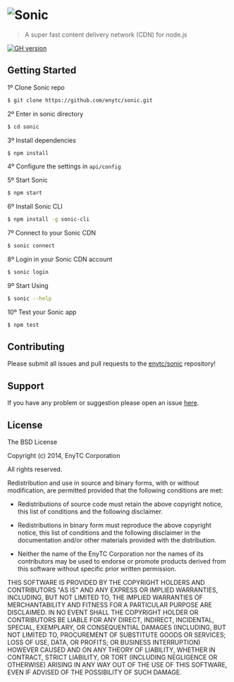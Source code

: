 # ![Sonic](logo.png)

> A super fast content delivery network (CDN) for node.js

[![GH version](https://badge-me.herokuapp.com/api/gh/enytc/sonic.png)](http://badges.enytc.com/for/gh/enytc/sonic)

## Getting Started

1º Clone Sonic repo

```bash
$ git clone https://github.com/enytc/sonic.git
```

2º Enter in sonic directory
```bash
$ cd sonic
```

3º Install dependencies

```bash
$ npm install
```

4º Configure the settings in `api/config`

5º Start Sonic

```bash
$ npm start
```

6º Install Sonic CLI

```bash
$ npm install -g sonic-cli
```

7º Connect to your Sonic CDN

```bash
$ sonic connect 
```

8º Login in your Sonic CDN account

```bash
$ sonic login
```

9º Start Using

```bash
$ sonic --help
```

10º Test your Sonic app

```bash
$ npm test
```

## Contributing

Please submit all issues and pull requests to the [enytc/sonic](http://github.com/enytc/sonic) repository!

## Support
If you have any problem or suggestion please open an issue [here](https://github.com/enytc/sonic/issues).

## License 

The BSD License

Copyright (c) 2014, EnyTC Corporation

All rights reserved.

Redistribution and use in source and binary forms, with or without modification,
are permitted provided that the following conditions are met:

* Redistributions of source code must retain the above copyright notice, this
  list of conditions and the following disclaimer.

* Redistributions in binary form must reproduce the above copyright notice, this
  list of conditions and the following disclaimer in the documentation and/or
  other materials provided with the distribution.

* Neither the name of the EnyTC Corporation nor the names of its
  contributors may be used to endorse or promote products derived from
  this software without specific prior written permission.

THIS SOFTWARE IS PROVIDED BY THE COPYRIGHT HOLDERS AND CONTRIBUTORS "AS IS" AND
ANY EXPRESS OR IMPLIED WARRANTIES, INCLUDING, BUT NOT LIMITED TO, THE IMPLIED
WARRANTIES OF MERCHANTABILITY AND FITNESS FOR A PARTICULAR PURPOSE ARE
DISCLAIMED. IN NO EVENT SHALL THE COPYRIGHT HOLDER OR CONTRIBUTORS BE LIABLE FOR
ANY DIRECT, INDIRECT, INCIDENTAL, SPECIAL, EXEMPLARY, OR CONSEQUENTIAL DAMAGES
(INCLUDING, BUT NOT LIMITED TO, PROCUREMENT OF SUBSTITUTE GOODS OR SERVICES;
LOSS OF USE, DATA, OR PROFITS; OR BUSINESS INTERRUPTION) HOWEVER CAUSED AND ON
ANY THEORY OF LIABILITY, WHETHER IN CONTRACT, STRICT LIABILITY, OR TORT
(INCLUDING NEGLIGENCE OR OTHERWISE) ARISING IN ANY WAY OUT OF THE USE OF THIS
SOFTWARE, EVEN IF ADVISED OF THE POSSIBILITY OF SUCH DAMAGE.

